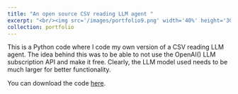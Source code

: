 ```yaml
---
title: "An open source CSV reading LLM agent "
excerpt: "<br/><img src='/images/portfolio9.png' width='40%' height='30%'>"
collection: portfolio
---
```


This is a Python code where I code my own version of a CSV reading LLM agent. The idea behind this was to be able to not use the OpenAI() LLM subscription API and make it free. Clearly, the LLM model used needs to be much larger for better functionality. 

You can download the code [here](https://giannitallarita.github.io/files/myCsvLLMagent.ipynb).
